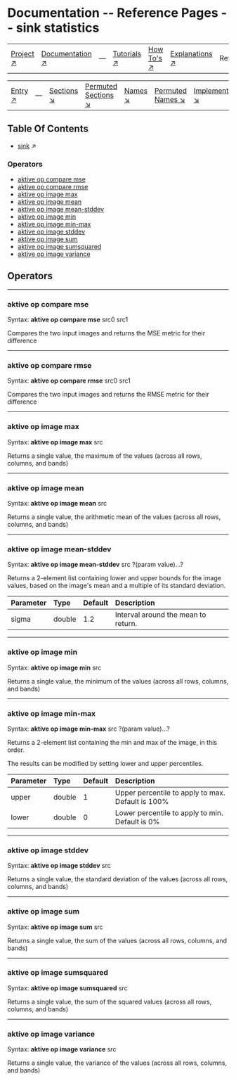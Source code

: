 # Documentation -- Reference Pages -- sink statistics

||||||||
|---|---|---|---|---|---|---|
|[Project ↗](../../README.md)|[Documentation ↗](../index.md)|&mdash;|[Tutorials ↗](../tutorials.md)|[How To's ↗](../howtos.md)|[Explanations ↗](../explanations.md)|References|

||||||||
|---|---|---|---|---|---|---|
|[Entry ↗](index.md)|&mdash;|[Sections ↘](index.md#sectree)|[Permuted Sections ↘](bypsections.md)|[Names ↘](byname.md)|[Permuted Names ↘](bypnames.md)|[Implementations ↘](bylang.md)|

## Table Of Contents

  - [sink](sink.md) ↗


### Operators

 - [aktive op compare mse](#op_compare_mse)
 - [aktive op compare rmse](#op_compare_rmse)
 - [aktive op image max](#op_image_max)
 - [aktive op image mean](#op_image_mean)
 - [aktive op image mean-stddev](#op_image_mean_stddev)
 - [aktive op image min](#op_image_min)
 - [aktive op image min-max](#op_image_min_max)
 - [aktive op image stddev](#op_image_stddev)
 - [aktive op image sum](#op_image_sum)
 - [aktive op image sumsquared](#op_image_sumsquared)
 - [aktive op image variance](#op_image_variance)

## Operators

---
### <a name='op_compare_mse'></a> aktive op compare mse

Syntax: __aktive op compare mse__ src0 src1

Compares the two input images and returns the MSE metric for their difference


---
### <a name='op_compare_rmse'></a> aktive op compare rmse

Syntax: __aktive op compare rmse__ src0 src1

Compares the two input images and returns the RMSE metric for their difference


---
### <a name='op_image_max'></a> aktive op image max

Syntax: __aktive op image max__ src

Returns a single value, the maximum of the values (across all rows, columns, and bands)


---
### <a name='op_image_mean'></a> aktive op image mean

Syntax: __aktive op image mean__ src

Returns a single value, the arithmetic mean of the values (across all rows, columns, and bands)


---
### <a name='op_image_mean_stddev'></a> aktive op image mean-stddev

Syntax: __aktive op image mean-stddev__ src ?(param value)...?

Returns a 2-element list containing lower and upper bounds for the image values, based on the image's mean and a multiple of its standard deviation.

|Parameter|Type|Default|Description|
|:---|:---|:---|:---|
|sigma|double|1.2|Interval around the mean to return.|

---
### <a name='op_image_min'></a> aktive op image min

Syntax: __aktive op image min__ src

Returns a single value, the minimum of the values (across all rows, columns, and bands)


---
### <a name='op_image_min_max'></a> aktive op image min-max

Syntax: __aktive op image min-max__ src ?(param value)...?

Returns a 2-element list containing the min and max of the image, in this order.

The results can be modified by setting lower and upper percentiles.

|Parameter|Type|Default|Description|
|:---|:---|:---|:---|
|upper|double|1|Upper percentile to apply to max. Default is 100%|
|lower|double|0|Lower percentile to apply to min. Default is 0%|

---
### <a name='op_image_stddev'></a> aktive op image stddev

Syntax: __aktive op image stddev__ src

Returns a single value, the standard deviation of the values (across all rows, columns, and bands)


---
### <a name='op_image_sum'></a> aktive op image sum

Syntax: __aktive op image sum__ src

Returns a single value, the sum of the values (across all rows, columns, and bands)


---
### <a name='op_image_sumsquared'></a> aktive op image sumsquared

Syntax: __aktive op image sumsquared__ src

Returns a single value, the sum of the squared values (across all rows, columns, and bands)


---
### <a name='op_image_variance'></a> aktive op image variance

Syntax: __aktive op image variance__ src

Returns a single value, the variance of the values (across all rows, columns, and bands)


